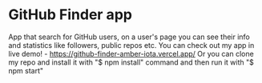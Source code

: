 # GitHub Finder app
App that search for GitHub users, on a user's page you can see their info and statistics like followers, public repos etc.
You can check out my app in live demo! - https://github-finder-amber-iota.vercel.app/
Or you can clone my repo and install it with "$ npm install" command and then run it with "$ npm start"
